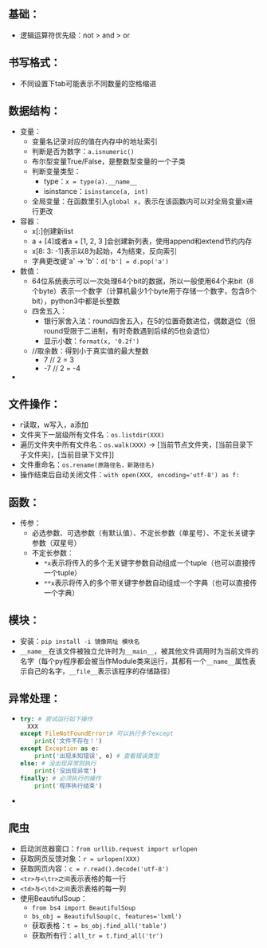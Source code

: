 ## 基础：

- 逻辑运算符优先级：not > and > or

  

## 书写格式：

- 不同设置下tab可能表示不同数量的空格缩进



## 数据结构：

- 变量：
  - 变量名记录对应的值在内存中的地址索引
  - 判断是否为数字：`a.isnumeric()`
  - 布尔型变量True/False，是整数型变量的一个子类
  - 判断变量类型：
    - type：`x = type(a).__name__`
    - isinstance：`isinstance(a, int)`
  - 全局变量：在函数里引入`global x`，表示在该函数内可以对全局变量x进行更改
- 容器：
  - x[:]创建新list
  - a + [4]或者a + [1, 2, 3 ]会创建新列表，使用append和extend节约内存
  - x[8: 3: -1]表示以8为起始，4为结束，反向索引
  - 字典更改键'a' -> 'b'：`d['b'] = d.pop('a')`
- 数值：
  - 64位系统表示可以一次处理64个bit的数据，所以一般使用64个来bit（8个byte）表示一个数字（计算机最少1个byte用于存储一个数字，包含8个bit），python3中都是长整数
  - 四舍五入：
    - 银行家舍入法：round四舍五入，在5的位置奇数进位，偶数退位（但round受限于二进制，有时奇数遇到后续的5也会退位）
    - 显示小数：`format(x, '0.2f')`
  - //取余数：得到小于真实值的最大整数
    - 7 // 2 = 3
    - -7 // 2 = -4
- 




## 文件操作：

- r读取，w写入，a添加
- 文件夹下一层级所有文件名：`os.listdir(XXX)`
- 遍历文件夹中所有文件名：`os.walk(XXX)` -> [当前节点文件夹，[当前目录下子文件夹]，[当前目录下文件]]
- 文件重命名：`os.rename(原路径名，新路径名)`
- 操作结束后自动关闭文件：`with open(XXX, encoding='utf-8') as f:`



## 函数：

- 传参：
  - 必选参数、可选参数（有默认值）、不定长参数（单星号）、不定长关键字参数（双星号）
  - 不定长参数：
    - `*x`表示将传入的多个无关键字参数自动组成一个tuple（也可以直接传一个tuple）
    - `**x`表示将传入的多个带关键字参数自动组成一个字典（也可以直接传一个字典）



## 模块：

- 安装：`pip install -i 镜像网址 模块名`
- `__name__`在该文件被独立允许时为`__main__`，被其他文件调用时为当前文件的名字（每个py程序都会被当作Module类来运行，其都有一个`__name__`属性表示自己的名字，`__file__`表示该程序的存储路径）



## 异常处理：

- ```python
  try: # 尝试运行如下操作
  	XXX
  except FileNotFoundError:# 可以执行多个except
      print('文件不存在！')
  except Exception as e: 
      print('出现未知错误', e) # 查看错误类型
  else: # 没出现异常则执行
      print('没出现异常')
  finally: # 必须执行的操作
      print('程序执行结束')
  ```

- 



## 爬虫

- 启动浏览器窗口：`from urllib.request import urlopen`
- 获取网页反馈对象：`r = urlopen(XXX)`
- 获取网页内容：`c = r.read().decode('utf-8')`
- `<tr>与<\tr>之间`表示表格的每一行
- `<td>与<\td>之间`表示表格的每一列
- 使用BeautifulSoup：
  - `from bs4 import BeautifulSoup`
  - `bs_obj = BeautifulSoup(c, features='lxml')`
  - 获取表格：`t = bs_obj.find_all('table')`
  - 获取所有行：`all_tr = t.find_all('tr')`
